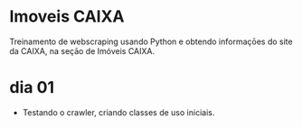 # Imoveis CAIXA
Treinamento de webscraping usando Python e obtendo informaçōes do site da CAIXA, na seçāo de Imóveis CAIXA. 

# dia 01
- Testando o crawler, criando classes de uso iniciais.
